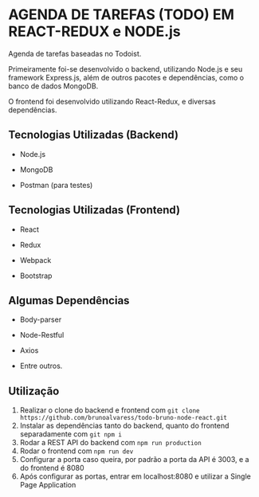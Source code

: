 # AGENDA DE TAREFAS (TODO) EM REACT-REDUX e NODE.js

Agenda de tarefas baseadas no Todoist. 

Primeiramente foi-se desenvolvido o backend, utilizando Node.js e seu framework Express.js,
além de outros pacotes e dependências, como o banco de dados MongoDB.

O frontend foi desenvolvido utilizando React-Redux, e diversas dependências.

## Tecnologias Utilizadas (Backend)

- Node.js 

- MongoDB 

- Postman (para testes)



## Tecnologias Utilizadas (Frontend)

- React

- Redux

- Webpack

- Bootstrap


## Algumas Dependências

- Body-parser

- Node-Restful

- Axios

- Entre outros.

## Utilização

1. Realizar o clone do backend e frontend com `git clone https://github.com/brunoalvaress/todo-bruno-node-react.git`
2. Instalar as dependências tanto do backend, quanto do frontend separadamente com `git npm i`
3. Rodar a REST API do backend com `npm run production`
4. Rodar o frontend com `npm run dev`
5. Configurar a porta caso queira, por padrão a porta da API é 3003, e a do frontend é 8080
6. Após configurar as portas, entrar em localhost:8080 e utilizar a Single Page Application

